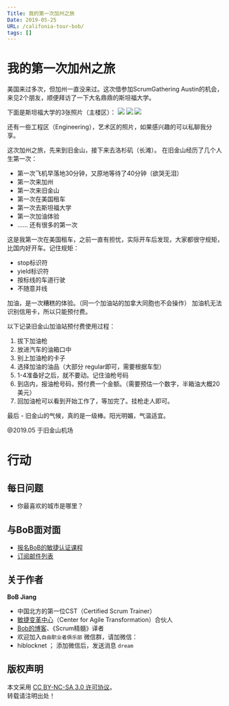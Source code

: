 ```yaml
---
Title: 我的第一次加州之旅
Date: 2019-05-25
URL: /califonia-tour-bob/
tags: []
---
```


# 我的第一次加州之旅
美国来过多次，但加州一直没来过。这次借参加ScrumGathering Austin的机会，来见2个朋友，顺便拜访了一下大名鼎鼎的斯坦福大学。

下面是斯坦福大学的3张照片（主楼区）：
![](/images/stanford-university1.jpeg)
![](/images/stanford-university2.jpeg)
![](/images/stanford-university3.jpeg)

还有一些工程区（Engineering），艺术区的照片，如果感兴趣的可以私聊我分享。

这次加州之旅，先来到旧金山，接下来去洛杉矶（长滩）。
在旧金山经历了几个人生第一次：

- 第一次飞机早落地30分钟，又原地等待了40分钟（欲哭无泪）
- 第一次来加州
- 第一次来旧金山
- 第一次在美国租车
- 第一次去斯坦福大学
- 第一次加油体验
- …… 还有很多的第一次

这是我第一次在美国租车，之前一直有担忧，实际开车后发现，大家都很守规矩，比国内好开车。记住规矩：
- stop标识符
- yield标识符
- 按标线的车道行驶
- 不随意并线

加油，是一次糟糕的体验。（同一个加油站的加拿大同胞也不会操作）
加油机无法识别信用卡，所以只能预付费。

以下记录旧金山加油站预付费使用过程：
1. 拔下加油枪
2. 放进汽车的油箱口中
3. 别上加油枪的卡子
4. 选择加油的油品（大部分 regular即可，需要根据车型）
5. 1-4准备好之后，就不要动。记住油枪号码
6. 到店内，报油枪号码，预付费一个金额。（需要预估一个数字，半箱油大概20美元）
7. 回加油枪可以看到开始工作了，等加完了。挂枪走人即可。

最后 - 
旧金山的气候，真的是一级棒。阳光明媚，气温适宜。

@2019.05 于旧金山机场

# 行动

## 每日问题
- 你最喜欢的城市是哪里？

## 与BoB面对面
- [报名BoB的敏捷认证课程](http://yihuode.io/brands/33)
- [订阅邮件列表](https://tinyletter.com/bobjiang)

## 关于作者
**BoB Jiang**

- 中国北方的第一位CST（Certified Scrum Trainer）  
- [敏捷变革中心](https://www.c4at.cn/)（Center for Agile Transformation）合伙人  
- [Bob的博客](http://www.bobjiang.com)、《Scrum精髓》译者
- 欢迎加入`自由职业者俱乐部` 微信群，请加微信：
- hiblocknet  ； 添加微信后，发送消息 `dream`

## 版权声明

本文采用 [CC BY-NC-SA 3.0 许可协议](https://creativecommons.org/licenses/by-nc-sa/3.0/deed.zh)。  
转载请注明出处！
